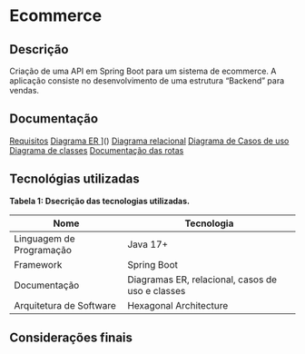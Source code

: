 # Ecommerce

## Descrição

Criação de uma API em Spring Boot para um sistema de ecommerce. A aplicação consiste no desenvolvimento de uma estrutura “Backend” para vendas.

## Documentação

[Requisitos]()
[Diagrama ER ](entidade-relacionamento)]()
[Diagrama relacional]()
[Diagrama de Casos de uso]()
[Diagrama de classes]()
[Documentação das rotas]()

## Tecnológias utilizadas

**Tabela 1: Dsecrição das tecnologias utilizadas.**

|Nome|Tecnologia|
|-|-|
|Linguagem de Programação|Java 17+|
|Framework|Spring Boot|
|Documentação|Diagramas ER, relacional, casos de uso e classes|
|Arquitetura de Software|Hexagonal Architecture|

## Considerações finais
